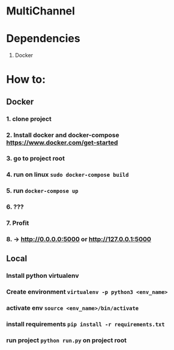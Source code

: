 # MultiChannel

# Dependencies
  1. Docker
 
 # How to:
  ## Docker
   ### 1. **clone project**
   ### 2. **Install docker and docker-compose** https://www.docker.com/get-started
   ### 3. **go to project root**
   ### 4. run on linux `sudo docker-compose build`
   ### 5. run `docker-compose up`
   ### 6. ???
   ### 7. Profit
   ### 8. -> http://0.0.0.0:5000 or http://127.0.0.1:5000
  
  ## Local
   ### Install python virtualenv
   ### Create environment `virtualenv -p python3 <env_name>`
   ### activate env `source <env_name>/bin/activate`
   ### install requirements `pip install -r requirements.txt`
   ### run project `python run.py` on project root
